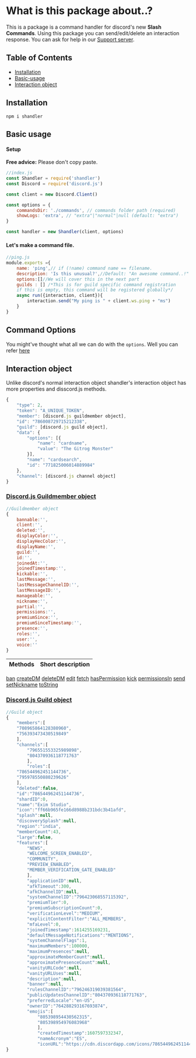 # What is this package about..?

This is a package is a command handler for discord's new **Slash Commands**. Using this package you can send/edit/delete an interaction response. You can ask for help in our [Support server](https://discord.gg/tMWmEJFq4m).

## Table of Contents
* [Installation](#Installation)
* [Basic-usage](#Basic-usage)
* [Interaction object](#Interaction-object)

## Installation

```
npm i shandler
```

## Basic usage
#### Setup
**Free advice:** Please don't copy paste.
```js
//index.js
const Shandler = require('shandler')
const Discord = require('discord.js')

const client = new Discord.Client()

const options = {
    commandsDir: './commands', // commands folder path (required)
    showLogs: 'extra', // "extra"|"normal"|null (default: "extra")
}

const handler = new Shandler(client, options)

```
#### Let's make a command file.
```js
//ping.js
module.exports ={
    name: 'ping',// if (!name) command name == filename.
    description: 'Is this unusual?',//Default: "An awesome command..!"
    options:[]//We will cover this in the next part
    guilds : [] /*This is for guild specific command registration
    if this is empty, this command will be registered globally*/
    async run({interaction, client}){
        interaction.send("My ping is " + client.ws.ping + "ms")
    }
}
```
## Command Options
You might've thought what all we can do with the `options`. Well you can refer [here](https://discord.com/developers/docs/interactions/slash-commands#applicationcommandoption)
## Interaction object
Unlike discord's normal interaction object shandler's interaction object has more properties and disscord.js methods. 
```js
{
    "type": 2,
    "token": "A_UNIQUE_TOKEN",
    "member": [discord.js guildmember object],
    "id": "786008729715212338",
    "guild": [discord.js guild object],
    "data": {
        "options": [{
            "name": "cardname",
            "value": "The Gitrog Monster"
        }],
        "name": "cardsearch",
        "id": "771825006014889984"
    },
    "channel": [discord.js channel object]
}
```

### [Discord.js Guildmember object](https://discord.js.org/#/docs/main/stable/class/GuildMember)

```js
//Guildmember object
{
    bannable:'',
    client:'',
    deleted:'',
    displayColor:'',
    displayHecColor:'',
    displayName:'',
    guild:'',
    id:'',
    joinedAt:'',
    joinedTimestamp:'',
    kickable:'',
    lastMessage:'',
    lastMessageChannelID:'',
    lastMessageID:'',
    manageable:'',
    nickname:'',
    partial:'',
    permissions:'',
    premiumSince:'',
    premiumSinceTimestamp:'',
    presence:'',
    roles:'',
    user:'',
    voice:''
}
```
Methods | Short description
-------- | -----
[ban](https://discord.js.org/#/docs/main/stable/class/GuildMember?scrollTo=ban)
[createDM](https://discord.js.org/#/docs/main/stable/class/GuildMember?scrollTo=createDM)
[deleteDM](https://discord.js.org/#/docs/main/stable/class/GuildMember?scrollTo=deleteDM)
[edit](https://discord.js.org/#/docs/main/stable/class/GuildMember?scrollTo=edit)
[fetch](https://discord.js.org/#/docs/main/stable/class/GuildMember?scrollTo=fetch)
[hasPermission](https://discord.js.org/#/docs/main/stable/class/GuildMember?scrollTo=hasPermission)
[kick](https://discord.js.org/#/docs/main/stable/class/GuildMember?scrollTo=kick)
[permissionsIn](https://discord.js.org/#/docs/main/stable/class/GuildMember?scrollTo=permissionsIn)
[send](https://discord.js.org/#/docs/main/stable/class/GuildMember?scrollTo=send)
[setNickname](https://discord.js.org/#/docs/main/stable/class/GuildMember?scrollTo=setNickname)
[toString](https://discord.js.org/#/docs/main/stable/class/GuildMember?scrollTo=toString)
### [Discord.js Guild object](https://discord.js.org/#/docs/main/stable/class/Guild)


```js
//Guild object
{
    "members":[
    "708965864128380960",
    "756393473430519849"
    ],
    "channels":[
        "796551553325989898",
        "804370936118771763"
        ],
        "roles":[
    "786544962451144736",
    "795978550880239626"
    ],
    "deleted":false,
    "id":"786544962451144736",
    "shardID":0,
    "name":"Exim Studio",
    "icon":"ff66b965fe166d8988b231bdc3b41afd",
    "splash":null,
    "discoverySplash":null,
    "region":"india",
    "memberCount":43,
    "large":false,
    "features":[
        "NEWS",
        "WELCOME_SCREEN_ENABLED",
        "COMMUNITY",
        "PREVIEW_ENABLED",
        "MEMBER_VERIFICATION_GATE_ENABLED"
        ],
        "applicationID":null,
        "afkTimeout":300,
        "afkChannelID":null,
        "systemChannelID":"796423068557115392",
        "premiumTier":0,
        "premiumSubscriptionCount":0,
        "verificationLevel":"MEDIUM",
        "explicitContentFilter":"ALL_MEMBERS",
        "mfaLevel":0,
        "joinedTimestamp":1614255169231,
        "defaultMessageNotifications":"MENTIONS",
        "systemChannelFlags":1,
        "maximumMembers":100000,
        "maximumPresences":null,
        "approximateMemberCount":null,
        "approximatePresenceCount":null,
        "vanityURLCode":null,
        "vanityURLUses":null,
        "description":null,
        "banner":null,
        "rulesChannelID":"796246319039381564",
        "publicUpdatesChannelID":"804370936118771763",
        "preferredLocale":"en-US",
        "ownerID":"764288293167693874",
        "emojis":[
            "805398954430562315",
            "805398954976083968"
            ],
            "createdTimestamp":1607597332347,
            "nameAcronym":"ES",
            "iconURL":"https://cdn.discordapp.com/icons/786544962451144736/ff66b965fe166d8988b231bdc3b41afd.webp%22,%22splashURL%22:null,%22discoverySplashURL%22:null,%22bannerURL%22:null%7D"
}
```
